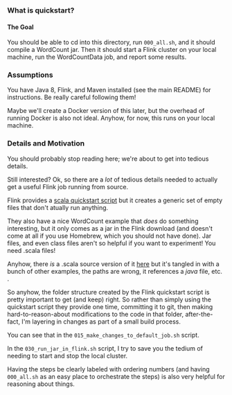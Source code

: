 ### What is quickstart?

#### The Goal

You should be able to cd into this directory, run `000_all.sh`, and it should
compile a WordCount jar.  Then it should start a Flink cluster on your local
machine, run the WordCountData job, and report some results.

### Assumptions

You have Java 8, Flink, and Maven installed (see the main README) for
instructions.  Be really careful following them!

Maybe we'll create a Docker version of this later, but the overhead of running
Docker is also not ideal.  Anyhow, for now, this runs on your local machine.

### Details and Motivation

You should probably stop reading here; we're about to get into tedious details.

Still interested?  Ok, so there are a _lot_ of tedious details needed to
actually get a useful Flink job running from source.

Flink provides a [scala quickstart
script](https://flink.apache.org/q/quickstart-scala.sh) but it creates a
generic set of empty files that don't atually run anything.

They also have a nice WordCount example that *does* do something interesting, but it only
comes as a jar in the Flink download (and doesn't come at all if you use Homebrew, which you should not have done).
Jar files, and even class files aren't so helpful if you want to experiment!  You need .scala files!

Anyhow, there *is* a .scala source version of it
[here](https://github.com/apache/flink/blob/master/flink-examples/flink-examples-batch/src/main/scala/org/apache/flink/examples/scala/wordcount/WordCount.scala)
but it's tangled in with a bunch of other examples, the paths are wrong, it
references a *java* file, etc.
.

So anyhow, the folder structure created by the Flink quickstart script is
pretty important to get (and keep) right.  So rather than simply using the
quickstart script they provide one time, committing it to git, then making
hard-to-reason-about modifications to the code in that folder, after-the-fact,
I'm layering in changes as part of a small build process.

You can see that in the `015_make_changes_to_default_job.sh` script.

In the `030_run_jar_in_flink.sh` script, I try to save you the tedium of needing
to start and stop the local cluster.

Having the steps be clearly labeled with ordering numbers (and having `000_all.sh`
as an easy place to orchestrate the steps) is also very helpful for reasoning
about things.
